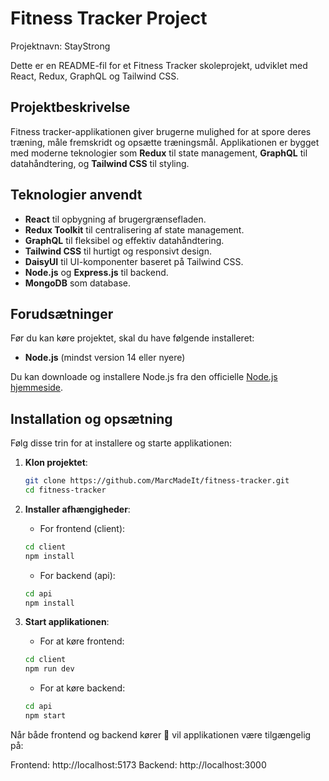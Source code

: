 # Fitness Tracker Project

Projektnavn: StayStrong 

Dette er en README-fil for et Fitness Tracker skoleprojekt, udviklet med React, Redux, GraphQL og Tailwind CSS.

## Projektbeskrivelse

Fitness tracker-applikationen giver brugerne mulighed for at spore deres træning, måle fremskridt og opsætte træningsmål. Applikationen er bygget med moderne teknologier som **Redux** til state management, **GraphQL** til datahåndtering, og **Tailwind CSS** til styling.

## Teknologier anvendt

- **React** til opbygning af brugergrænsefladen.
- **Redux Toolkit** til centralisering af state management.
- **GraphQL** til fleksibel og effektiv datahåndtering.
- **Tailwind CSS** til hurtigt og responsivt design.
- **DaisyUI** til UI-komponenter baseret på Tailwind CSS.
- **Node.js** og **Express.js** til backend.
- **MongoDB** som database.

## Forudsætninger

Før du kan køre projektet, skal du have følgende installeret:

- **Node.js** (mindst version 14 eller nyere)

Du kan downloade og installere Node.js fra den officielle [Node.js hjemmeside](https://nodejs.org/).

## Installation og opsætning

Følg disse trin for at installere og starte applikationen:

1. **Klon projektet**:
   ```bash
   git clone https://github.com/MarcMadeIt/fitness-tracker.git
   cd fitness-tracker
   ```

2. **Installer afhængigheder**:
   - For frontend (client):
   ```bash
   cd client
   npm install
   ```
   - For backend (api):
   ```bash
   cd api
   npm install
   ```

3. **Start applikationen**:
   - For at køre frontend:
   ```bash
   cd client
   npm run dev
   ```
   - For at køre backend:
   ```bash
   cd api
   npm start
   ``` 

Når både frontend og backend kører 🥉 vil applikationen være tilgængelig på:

Frontend: http://localhost:5173
Backend: http://localhost:3000
